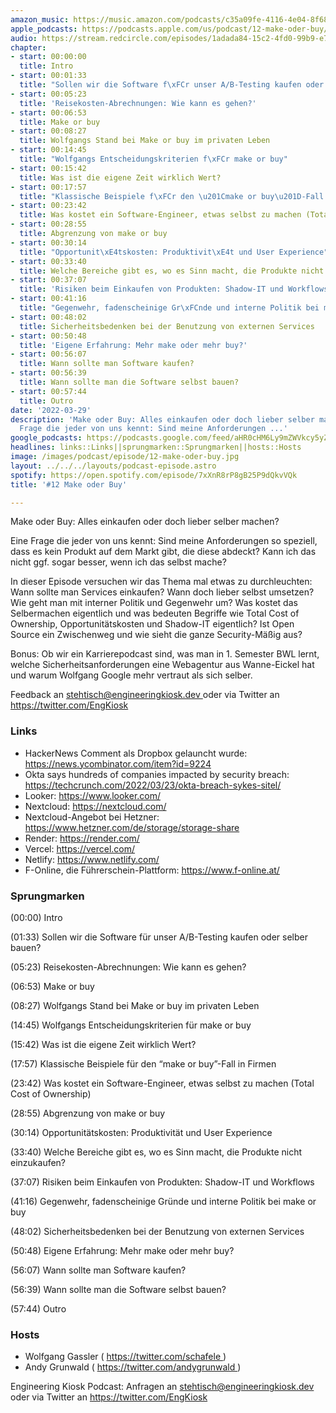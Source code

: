 ```yaml
---
amazon_music: https://music.amazon.com/podcasts/c35a09fe-4116-4e04-8f68-77d61b112e46/episodes/625ea5b5-814e-4ba0-861f-7661d91fdcaf/engineering-kiosk-12-make-oder-buy
apple_podcasts: https://podcasts.apple.com/us/podcast/12-make-oder-buy/id1603082924?i=1000555572597
audio: https://stream.redcircle.com/episodes/1adada84-15c2-4fd0-99b9-e7842f29ecef/stream.mp3
chapter:
- start: 00:00:00
  title: Intro
- start: 00:01:33
  title: "Sollen wir die Software f\xFCr unser A/B-Testing kaufen oder selber bauen?"
- start: 00:05:23
  title: 'Reisekosten-Abrechnungen: Wie kann es gehen?'
- start: 00:06:53
  title: Make or buy
- start: 00:08:27
  title: Wolfgangs Stand bei Make or buy im privaten Leben
- start: 00:14:45
  title: "Wolfgangs Entscheidungskriterien f\xFCr make or buy"
- start: 00:15:42
  title: Was ist die eigene Zeit wirklich Wert?
- start: 00:17:57
  title: "Klassische Beispiele f\xFCr den \u201Cmake or buy\u201D-Fall in Firmen"
- start: 00:23:42
  title: Was kostet ein Software-Engineer, etwas selbst zu machen (Total Cost of Ownership)
- start: 00:28:55
  title: Abgrenzung von make or buy
- start: 00:30:14
  title: "Opportunit\xE4tskosten: Produktivit\xE4t und User Experience"
- start: 00:33:40
  title: Welche Bereiche gibt es, wo es Sinn macht, die Produkte nicht einzukaufen?
- start: 00:37:07
  title: 'Risiken beim Einkaufen von Produkten: Shadow-IT und Workflows'
- start: 00:41:16
  title: "Gegenwehr, fadenscheinige Gr\xFCnde und interne Politik bei make or buy"
- start: 00:48:02
  title: Sicherheitsbedenken bei der Benutzung von externen Services
- start: 00:50:48
  title: 'Eigene Erfahrung: Mehr make oder mehr buy?'
- start: 00:56:07
  title: Wann sollte man Software kaufen?
- start: 00:56:39
  title: Wann sollte man die Software selbst bauen?
- start: 00:57:44
  title: Outro
date: '2022-03-29'
description: 'Make oder Buy: Alles einkaufen oder doch lieber selber machen? Eine
  Frage die jeder von uns kennt: Sind meine Anforderungen ...'
google_podcasts: https://podcasts.google.com/feed/aHR0cHM6Ly9mZWVkcy5yZWRjaXJjbGUuY29tLzBlY2ZkZmQ3LWZkYTEtNGMzZC05NTE1LTQ3NjcyN2Y5ZGY1ZQ/episode/MWJiOThjNjMtZmFkYy00MzVhLWExZGYtYTExMjE5MzdkN2Ri?sa=X&ved=0CAUQkfYCahcKEwi4xMSxj4L4AhUAAAAAHQAAAAAQNQ
headlines: links::Links||sprungmarken::Sprungmarken||hosts::Hosts
image: /images/podcast/episode/12-make-oder-buy.jpg
layout: ../../../layouts/podcast-episode.astro
spotify: https://open.spotify.com/episode/7xXnR8rP8gB25P9dQkvVQk
title: '#12 Make oder Buy'

---
```


<p class="mb-6 text-base md:text-lg text-coolGray-500">
   Make oder Buy: Alles einkaufen oder doch lieber selber machen?
  </p>
  <p class="mb-6 text-base md:text-lg text-coolGray-500">
   Eine Frage die jeder von uns kennt: Sind meine Anforderungen so speziell, dass es kein Produkt auf dem Markt gibt, die diese abdeckt? Kann ich das nicht ggf. sogar besser, wenn ich das selbst mache?
  </p>
  <p class="mb-6 text-base md:text-lg text-coolGray-500">
   In dieser Episode versuchen wir das Thema mal etwas zu durchleuchten: Wann sollte man Services einkaufen? Wann doch lieber selbst umsetzen? Wie geht man mit interner Politik und Gegenwehr um? Was kostet das Selbermachen eigentlich und was bedeuten Begriffe wie Total Cost of Ownership, Opportunitätskosten und Shadow-IT eigentlich? Ist Open Source ein Zwischenweg und wie sieht die ganze Security-Mäßig aus?
  </p>
  <p class="mb-6 text-base md:text-lg text-coolGray-500">
   Bonus: Ob wir ein Karrierepodcast sind, was man in 1. Semester BWL lernt, welche Sicherheitsanforderungen eine Webagentur aus Wanne-Eickel hat und warum Wolfgang Google mehr vertraut als sich selber.
  </p>
  <p class="mb-6 text-base md:text-lg text-coolGray-500">
   Feedback an
   <a class="underline hover:no-underline" href="mailto:stehtisch@engineeringkiosk.dev" rel="nofollow">
    stehtisch@engineeringkiosk.dev
   </a>
   oder via Twitter an
   <a class="underline hover:no-underline" href="https://twitter.com/EngKiosk" rel="nofollow">
    https://twitter.com/EngKiosk
   </a>
  </p>
  <h3 class="mb-4 text-2xl md:text-3xl font-semibold text-coolGray-800" id="links">
   Links
  </h3>
  <ul class="list-disc px-5 mb-6 md:px-5 text-base md:text-lg text-coolGray-500">
   <li class="mb-3">
    HackerNews Comment als Dropbox gelauncht wurde:
    <a class="underline hover:no-underline" href="https://news.ycombinator.com/item?id=9224" rel="nofollow">
     https://news.ycombinator.com/item?id=9224
    </a>
   </li>
   <li class="mb-3">
    Okta says hundreds of companies impacted by security breach:
    <a class="underline hover:no-underline" href="https://techcrunch.com/2022/03/23/okta-breach-sykes-sitel/" rel="nofollow">
     https://techcrunch.com/2022/03/23/okta-breach-sykes-sitel/
    </a>
   </li>
   <li class="mb-3">
    Looker:
    <a class="underline hover:no-underline" href="https://www.looker.com/" rel="nofollow">
     https://www.looker.com/
    </a>
   </li>
   <li class="mb-3">
    Nextcloud:
    <a class="underline hover:no-underline" href="https://nextcloud.com/" rel="nofollow">
     https://nextcloud.com/
    </a>
   </li>
   <li class="mb-3">
    Nextcloud-Angebot bei Hetzner:
    <a class="underline hover:no-underline" href="https://www.hetzner.com/de/storage/storage-share" rel="nofollow">
     https://www.hetzner.com/de/storage/storage-share
    </a>
   </li>
   <li class="mb-3">
    Render:
    <a class="underline hover:no-underline" href="https://render.com/" rel="nofollow">
     https://render.com/
    </a>
   </li>
   <li class="mb-3">
    Vercel:
    <a class="underline hover:no-underline" href="https://vercel.com/" rel="nofollow">
     https://vercel.com/
    </a>
   </li>
   <li class="mb-3">
    Netlify:
    <a class="underline hover:no-underline" href="https://www.netlify.com/" rel="nofollow">
     https://www.netlify.com/
    </a>
   </li>
   <li class="mb-3">
    F-Online, die Führerschein-Plattform:
    <a class="underline hover:no-underline" href="https://www.f-online.at/" rel="nofollow">
     https://www.f-online.at/
    </a>
   </li>
  </ul>
  <h3 class="mb-4 text-2xl md:text-3xl font-semibold text-coolGray-800" id="sprungmarken">
   Sprungmarken
  </h3>
  <p class="mb-6 text-base md:text-lg text-coolGray-500">
   (00:00) Intro
  </p>
  <p class="mb-6 text-base md:text-lg text-coolGray-500">
   (01:33) Sollen wir die Software für unser A/B-Testing kaufen oder selber bauen?
  </p>
  <p class="mb-6 text-base md:text-lg text-coolGray-500">
   (05:23) Reisekosten-Abrechnungen: Wie kann es gehen?
  </p>
  <p class="mb-6 text-base md:text-lg text-coolGray-500">
   (06:53) Make or buy
  </p>
  <p class="mb-6 text-base md:text-lg text-coolGray-500">
   (08:27) Wolfgangs Stand bei Make or buy im privaten Leben
  </p>
  <p class="mb-6 text-base md:text-lg text-coolGray-500">
   (14:45) Wolfgangs Entscheidungskriterien für make or buy
  </p>
  <p class="mb-6 text-base md:text-lg text-coolGray-500">
   (15:42) Was ist die eigene Zeit wirklich Wert?
  </p>
  <p class="mb-6 text-base md:text-lg text-coolGray-500">
   (17:57) Klassische Beispiele für den “make or buy”-Fall in Firmen
  </p>
  <p class="mb-6 text-base md:text-lg text-coolGray-500">
   (23:42) Was kostet ein Software-Engineer, etwas selbst zu machen (Total Cost of Ownership)
  </p>
  <p class="mb-6 text-base md:text-lg text-coolGray-500">
   (28:55) Abgrenzung von make or buy
  </p>
  <p class="mb-6 text-base md:text-lg text-coolGray-500">
   (30:14) Opportunitätskosten: Produktivität und User Experience
  </p>
  <p class="mb-6 text-base md:text-lg text-coolGray-500">
   (33:40) Welche Bereiche gibt es, wo es Sinn macht, die Produkte nicht einzukaufen?
  </p>
  <p class="mb-6 text-base md:text-lg text-coolGray-500">
   (37:07) Risiken beim Einkaufen von Produkten: Shadow-IT und Workflows
  </p>
  <p class="mb-6 text-base md:text-lg text-coolGray-500">
   (41:16) Gegenwehr, fadenscheinige Gründe und interne Politik bei make or buy
  </p>
  <p class="mb-6 text-base md:text-lg text-coolGray-500">
   (48:02) Sicherheitsbedenken bei der Benutzung von externen Services
  </p>
  <p class="mb-6 text-base md:text-lg text-coolGray-500">
   (50:48) Eigene Erfahrung: Mehr make oder mehr buy?
  </p>
  <p class="mb-6 text-base md:text-lg text-coolGray-500">
   (56:07) Wann sollte man Software kaufen?
  </p>
  <p class="mb-6 text-base md:text-lg text-coolGray-500">
   (56:39) Wann sollte man die Software selbst bauen?
  </p>
  <p class="mb-6 text-base md:text-lg text-coolGray-500">
   (57:44) Outro
  </p>
  <h3 class="mb-4 text-2xl md:text-3xl font-semibold text-coolGray-800" id="hosts">
   Hosts
  </h3>
  <ul class="list-disc px-5 mb-6 md:px-5 text-base md:text-lg text-coolGray-500">
   <li class="mb-3">
    Wolfgang Gassler (
    <a class="underline hover:no-underline" href="https://twitter.com/schafele" rel="nofollow">
     https://twitter.com/schafele
    </a>
    )
   </li>
   <li class="mb-3">
    Andy Grunwald (
    <a class="underline hover:no-underline" href="https://twitter.com/andygrunwald" rel="nofollow">
     https://twitter.com/andygrunwald
    </a>
    )
   </li>
  </ul>
  <p class="mb-6 text-base md:text-lg text-coolGray-500">
   Engineering Kiosk Podcast: Anfragen an
   <a class="underline hover:no-underline" href="http://stehtisch@engineeringkiosk.dev" rel="nofollow">
    stehtisch@engineeringkiosk.dev
   </a>
   oder via Twitter an
   <a class="underline hover:no-underline" href="https://twitter.com/EngKiosk" rel="nofollow">
    https://twitter.com/EngKiosk
   </a>
  </p>